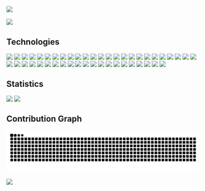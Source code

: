 <a href="https://github.com/pranav-m-r/"><img src="https://capsule-render.vercel.app/api?type=waving&color=gradient&fontColor=FFFFFF&text=Hey%20there!%20I%27m%20Pranav.&height=200&section=header"/></a>

<a href="https://github.com/pranav-m-r/"><img src="https://github-profile-trophy.vercel.app/?username=pranav-m-r&theme=darkhub&no-frame=false&margin-w=4&margin-h=4&column=7"/></a>

## Technologies

<a href="https://www.anaconda.com/"><img src="https://img.shields.io/badge/Anaconda-0D1117?style=for-the-badge&logo=anaconda&logoColor=44A833"/></a>
<a href="https://azure.microsoft.com/"><img src="https://img.shields.io/badge/Azure-0D1117?style=for-the-badge&logo=academia&logoColor=0072C6"/></a>
<a href="https://www.gnu.org/software/bash/"><img src="https://img.shields.io/badge/Bash-0D1117?style=for-the-badge&logo=gnubash&logoColor=4EAA25"/></a>
<a href="https://www.blender.org/"><img src="https://img.shields.io/badge/Blender-0D1117?style=for-the-badge&logo=blender&logoColor=F5792A"/></a>
<a href="https://getbootstrap.com/"><img src="https://img.shields.io/badge/Bootstrap-0D1117?style=for-the-badge&logo=bootstrap&logoColor=7952B3"/></a>
<a href="https://en.wikipedia.org/wiki/C_(programming_language)"><img src="https://img.shields.io/badge/C-0D1117?style=for-the-badge&logo=c&logoColor=00599C"/></a>
<a href="https://en.wikipedia.org/wiki/C%2B%2B"><img src="https://img.shields.io/badge/C++-0D1117?style=for-the-badge&logo=c%2B%2B&logoColor=00599C"/></a>
<a href="https://claude.ai/"><img src="https://img.shields.io/badge/Claude-0D1117?style=for-the-badge&logo=claude&logoColor=D97757"/></a>
<a href="https://en.wikipedia.org/wiki/CSS"><img src="https://img.shields.io/badge/CSS3-0D1117?style=for-the-badge&logo=css&logoColor=1572B6"/></a>
<a href="https://dart.dev/"><img src="https://img.shields.io/badge/Dart-0D1117?style=for-the-badge&logo=dart&logoColor=0175C2"/></a>
<a href="https://www.docker.com/"><img src="https://img.shields.io/badge/Docker-0D1117?style=for-the-badge&logo=docker&logoColor=2496ED"/></a>
<a href="https://firebase.google.com/"><img src="https://img.shields.io/badge/Firebase-0D1117?style=for-the-badge&logo=firebase&logoColor=DD2C00"/></a>
<a href="https://flask.palletsprojects.com/en/stable/"><img src="https://img.shields.io/badge/Flask-0D1117?style=for-the-badge&logo=flask&logoColor=white"/></a>
<a href="https://flower.ai/"><img src="https://img.shields.io/badge/Flower-0D1117?style=for-the-badge&logo=mlflow&logoColor=f6c915"/></a>
<a href="https://flutter.dev/"><img src="https://img.shields.io/badge/Flutter-0D1117?style=for-the-badge&logo=flutter&logoColor=02569B"/></a>
<a href="https://gemini.google.com/"><img src="https://img.shields.io/badge/Gemini-0D1117?style=for-the-badge&logo=googlegemini&logoColor=8E75B2"/></a>
<a href="https://git-scm.com/"><img src="https://img.shields.io/badge/Git-0D1117?style=for-the-badge&logo=git&logoColor=F05032"/></a>
<a href="https://en.wikipedia.org/wiki/HTML5"><img src="https://img.shields.io/badge/HTML5-0D1117?style=for-the-badge&logo=html5&logoColor=E34F26"/></a>
<a href="https://www.java.com/"><img src="https://img.shields.io/badge/Java-0D1117?style=for-the-badge&logo=openjdk&logoColor=ED8B00"/></a>
<a href="https://en.wikipedia.org/wiki/JavaScript"><img src="https://img.shields.io/badge/JavaScript-0D1117?style=for-the-badge&logo=javascript&logoColor=F7DF1E"/></a>
<a href="https://jupyter.org/"><img src="https://img.shields.io/badge/Jupyter-0D1117?style=for-the-badge&logo=jupyter&logoColor=F37626"/></a>
<a href="https://keras.io/"><img src="https://img.shields.io/badge/Keras-0D1117?style=for-the-badge&logo=keras&logoColor=D00000"/></a>
<a href="https://en.wikipedia.org/wiki/Markdown"><img src="https://img.shields.io/badge/Markdown-0D1117?style=for-the-badge&logo=markdown&logoColor=white"/></a>
<a href="https://en.wikipedia.org/wiki/Microsoft_Macro_Assembler"><img src="https://img.shields.io/badge/MASM-0D1117?style=for-the-badge&logo=assemblyscript&logoColor=007AAC"/></a>
<a href="https://matplotlib.org/"><img src="https://img.shields.io/badge/Matplotlib-0D1117?style=for-the-badge&logo=photon&logoColor=07405E"/></a>
<a href="https://www.mongodb.com/"><img src="https://img.shields.io/badge/MongoDB-0D1117?style=for-the-badge&logo=mongodb&logoColor=47A248"/></a>
<a href="https://www.mysql.com/"><img src="https://img.shields.io/badge/MySQL-0D1117?style=for-the-badge&logo=mysql&logoColor=4479A1"/></a>
<a href="https://nodejs.org/"><img src="https://img.shields.io/badge/Node.js-0D1117?style=for-the-badge&logo=nodedotjs&logoColor=339933"/></a>
<a href="https://numpy.org/"><img src="https://img.shields.io/badge/NumPy-0D1117?style=for-the-badge&logo=numpy&logoColor=013243"/></a>
<a href="https://openai.com/"><img src="https://img.shields.io/badge/OpenAI-0D1117?style=for-the-badge&logo=openai&logoColor=FFFFFF"/></a>
<a href="https://opencv.org/"><img src="https://img.shields.io/badge/OpenCV-0D1117?style=for-the-badge&logo=opencv&logoColor=5C3EE8"/></a>
<a href="https://pandas.pydata.org/"><img src="https://img.shields.io/badge/Pandas-0D1117?style=for-the-badge&logo=pandas&logoColor=2A079C"/></a>
<a href="https://www.postgresql.org/"><img src="https://img.shields.io/badge/PostgreSQL-0D1117?style=for-the-badge&logo=postgresql&logoColor=316192"/></a>
<a href="https://www.postman.com/"><img src="https://img.shields.io/badge/Postman-0D1117?style=for-the-badge&logo=postman&logoColor=FF6C37"/></a>
<a href="https://pytorch.org/"><img src="https://img.shields.io/badge/PyTorch-0D1117?style=for-the-badge&logo=pytorch&logoColor=EE4C2C"/></a>
<a href="https://www.python.org/"><img src="https://img.shields.io/badge/Python-0D1117?style=for-the-badge&logo=python&logoColor=ffdd54"/></a>
<a href="https://react.dev/"><img src="https://img.shields.io/badge/React-0D1117?style=for-the-badge&logo=react&logoColor=61DAFB"/></a>
<a href="https://scikit-learn.org/"><img src="https://img.shields.io/badge/Scikit--Learn-0D1117?style=for-the-badge&logo=scikit-learn&logoColor=F7931E"/></a>
<a href="https://sqlite.org/"><img src="https://img.shields.io/badge/SQLite-0D1117?style=for-the-badge&logo=sqlite&logoColor=07405E"/></a>
<a href="https://en.wikipedia.org/wiki/SQL"><img src="https://img.shields.io/badge/SQL-0D1117?style=for-the-badge&logo=sqlite&logoColor=00748F"/></a>
<a href="https://tailwindcss.com/"><img src="https://img.shields.io/badge/Tailwind_CSS-0D1117?style=for-the-badge&logo=tailwindcss&logoColor=06B6D4"/></a>
<a href="https://www.tensorflow.org/"><img src="https://img.shields.io/badge/TensorFlow-0D1117?style=for-the-badge&logo=tensorflow&logoColor=FF6F00"/></a>
<a href="https://www.typescriptlang.org/"><img src="https://img.shields.io/badge/TypeScript-0D1117?style=for-the-badge&logo=typescript&logoColor=3178C6"/></a>
<a href="https://unity.com/"><img src="https://img.shields.io/badge/Unity-0D1117?style=for-the-badge&logo=unity&logoColor=white"/></a>
<a href="https://en.wikipedia.org/wiki/Verilog"><img src="https://img.shields.io/badge/Verilog-0D1117?style=for-the-badge&logo=v&logoColor=5D87BF"/></a>
<a href="https://vuejs.org/"><img src="https://img.shields.io/badge/Vue.js-0D1117?style=for-the-badge&logo=vuedotjs&logoColor=4FC08D"/></a>

## Statistics
<a href="https://github.com/pranav-m-r/"><img src="https://github-readme-stats.vercel.app/api/top-langs/?username=pranav-m-r&theme=github_dark&hide_border=false&include_all_commits=true&count_private=true&layout=donut&langs_count=6&title_color=FFFFFF" height=200/></a>
<a href="https://github.com/pranav-m-r/"><img src="https://streak-stats.demolab.com?user=pranav-m-r&theme=github-dark&hide_border=false&mode=weekly&fire=EB5454&ring=EB5454&dates=FFFFFF&stroke=FFFFFF&border=FFFFFF" height=200/></a>

## Contribution Graph
<a href="https://github.com/pranav-m-r/"><img src="https://github.com/pranav-m-r/pranav-m-r/blob/output/github-contribution-grid-snake-dark.svg"/></a>

<a href="https://github.com/pranav-m-r/"><img src="https://capsule-render.vercel.app/api?type=waving&color=gradient&height=150&section=footer"/></a>
